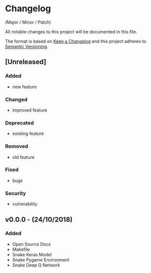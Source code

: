 # Changelog
(Major / Minor / Patch)

All notable changes to this project will be documented in this file.

The format is based on [Keep a Changelog](http://keepachangelog.com/en/1.0.0/)
and this project adheres to [Semantic Versioning](http://semver.org/spec/v2.0.0.html).

## [Unreleased]
### Added
- new feature

### Changed
- improved feature 

### Deprecated
- existing feature

### Removed
- old feature

### Fixed
- bugs

### Security
- vulnerability

## v0.0.0 - (24/10/2018)
### Added
- Open Source Docs
- Makefile
- Snake Keras Model
- Snake Pygame Environment
- Snake Deep Q Network
